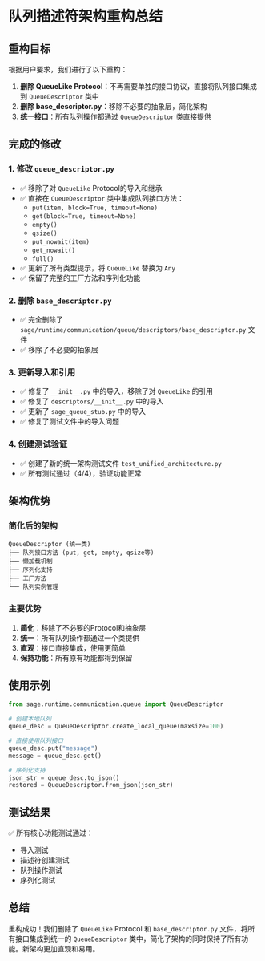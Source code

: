# 队列描述符架构重构总结

## 重构目标

根据用户要求，我们进行了以下重构：

1. **删除 QueueLike Protocol**：不再需要单独的接口协议，直接将队列接口集成到 `QueueDescriptor` 类中
2. **删除 base_descriptor.py**：移除不必要的抽象层，简化架构
3. **统一接口**：所有队列操作都通过 `QueueDescriptor` 类直接提供

## 完成的修改

### 1. 修改 `queue_descriptor.py`
- ✅ 移除了对 `QueueLike` Protocol的导入和继承
- ✅ 直接在 `QueueDescriptor` 类中集成队列接口方法：
  - `put(item, block=True, timeout=None)`
  - `get(block=True, timeout=None)` 
  - `empty()`
  - `qsize()`
  - `put_nowait(item)`
  - `get_nowait()`
  - `full()`
- ✅ 更新了所有类型提示，将 `QueueLike` 替换为 `Any`
- ✅ 保留了完整的工厂方法和序列化功能

### 2. 删除 `base_descriptor.py`
- ✅ 完全删除了 `sage/runtime/communication/queue/descriptors/base_descriptor.py` 文件
- ✅ 移除了不必要的抽象层

### 3. 更新导入和引用
- ✅ 修复了 `__init__.py` 中的导入，移除了对 `QueueLike` 的引用
- ✅ 修复了 `descriptors/__init__.py` 中的导入
- ✅ 更新了 `sage_queue_stub.py` 中的导入
- ✅ 修复了测试文件中的导入问题

### 4. 创建测试验证
- ✅ 创建了新的统一架构测试文件 `test_unified_architecture.py`
- ✅ 所有测试通过（4/4），验证功能正常

## 架构优势

### 简化后的架构
```
QueueDescriptor (统一类)
├── 队列接口方法 (put, get, empty, qsize等)
├── 懒加载机制
├── 序列化支持  
├── 工厂方法
└── 队列实例管理
```

### 主要优势
1. **简化**：移除了不必要的Protocol和抽象层
2. **统一**：所有队列操作都通过一个类提供
3. **直观**：接口直接集成，使用更简单
4. **保持功能**：所有原有功能都得到保留

## 使用示例

```python
from sage.runtime.communication.queue import QueueDescriptor

# 创建本地队列
queue_desc = QueueDescriptor.create_local_queue(maxsize=100)

# 直接使用队列接口
queue_desc.put("message")
message = queue_desc.get()

# 序列化支持
json_str = queue_desc.to_json()
restored = QueueDescriptor.from_json(json_str)
```

## 测试结果

✅ 所有核心功能测试通过：
- 导入测试
- 描述符创建测试  
- 队列操作测试
- 序列化测试

## 总结

重构成功！我们删除了 `QueueLike` Protocol 和 `base_descriptor.py` 文件，将所有接口集成到统一的 `QueueDescriptor` 类中，简化了架构的同时保持了所有功能。新架构更加直观和易用。
